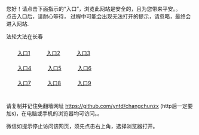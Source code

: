 您好！请点击下面指示的“入口”，浏览此网站是安全的，且为您带来平安。。 <br/>
点击入口后，请耐心等待， 过程中可能会出现无法打开的提示，请忽略，最终会进入网站. </br>

法轮大法在长春<br/>
<div style="padding:10px"><a style="margin:20px" target="_blank" href="https://d32uwdljc8mh0v.cloudfront.net/2Qpsp?hlvdkqg" id="ccLink1" rel="nofollow">入口1</a> <a target="_blank" style="margin:20px" href="https://d1b95g02zcuc5s.cloudfront.net/2Qpsp?xcfygf" id="ccLink2" rel="nofollow">入口2</a> <a style="margin:20px" target="_blank" href="https://d2inlixr8buoa4.cloudfront.net/2Qpsp?zohvpe" id="ccLink3" rel="nofollow">入口3</a></div>

<div style="padding:10px" ><a style="margin:20px" target="_blank" href="https://d32uwdljc8mh0v.cloudfront.net/2Qpsp?hlvdkqg" id="ccLink4" rel="nofollow">入口4</a> <a style="margin:20px" href="https://d1b95g02zcuc5s.cloudfront.net/2Qpsp?xcfygf" target="_blank" id="ccLink5" rel="nofollow">入口5</a> <a style="margin:20px" href="https://d2inlixr8buoa4.cloudfront.net/2Qpsp?zohvpe" target="_blank" id="ccLink6" rel="nofollow">入口6</a></div>

<div style="padding:10px"><a style="margin:20px" target="_blank" href="https://d32uwdljc8mh0v.cloudfront.net/2Qpsp?hlvdkqg" id="ccLink7" rel="nofollow">入口7</a> <a style="margin:20px" href="https://d1b95g02zcuc5s.cloudfront.net/2Qpsp?xcfygf" target="_blank" id="ccLink8" rel="nofollow">入口8</a> <a style="margin:20px" target="_blank" href="https://d2inlixr8buoa4.cloudfront.net/2Qpsp?zohvpe" id="ccLink9" rel="nofollow">入口9</a></div>

<br/>



请复制并记住免翻墙网址 https://github.com/yntd/changchunzx (http后一定要加s)，在电脑或手机的浏览器均可访问。。<br/>

微信如提示停止访问该网页，须先点击右上角，选择浏览器打开。
